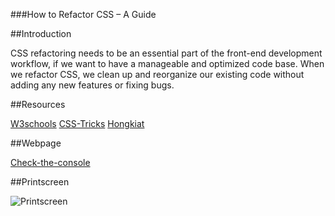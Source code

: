 ###How to Refactor CSS – A Guide

##Introduction

CSS refactoring needs to be an essential part of the front-end development workflow, if we want to have a manageable and optimized code base. When we refactor CSS, we clean up and reorganize our existing code without adding any new features or fixing bugs.


##Resources 

[W3schools](https://www.w3schools.com/css/)
[CSS-Tricks](https://css-tricks.com/starting-a-refactor-with-css-dig/)
[Hongkiat](https://www.hongkiat.com/blog/code-optimization-series-refactoring-css/)

##Webpage

[Check-the-console](https://thibsvw.github.io/CSS_Refactoring/.)

##Printscreen

![Printscreen](https://user-images.githubusercontent.com/64518932/86413090-f9f65780-bcf2-11ea-804f-5f28761a5837.JPG)
